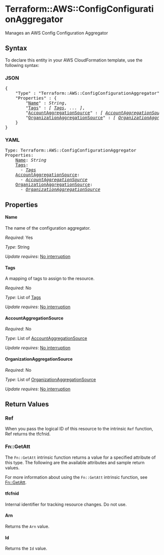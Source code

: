 # Terraform::AWS::ConfigConfigurationAggregator

Manages an AWS Config Configuration Aggregator

## Syntax

To declare this entity in your AWS CloudFormation template, use the following syntax:

### JSON

<pre>
{
    "Type" : "Terraform::AWS::ConfigConfigurationAggregator",
    "Properties" : {
        "<a href="#name" title="Name">Name</a>" : <i>String</i>,
        "<a href="#tags" title="Tags">Tags</a>" : <i>[ <a href="tags.md">Tags</a>, ... ]</i>,
        "<a href="#accountaggregationsource" title="AccountAggregationSource">AccountAggregationSource</a>" : <i>[ <a href="accountaggregationsource.md">AccountAggregationSource</a>, ... ]</i>,
        "<a href="#organizationaggregationsource" title="OrganizationAggregationSource">OrganizationAggregationSource</a>" : <i>[ <a href="organizationaggregationsource.md">OrganizationAggregationSource</a>, ... ]</i>
    }
}
</pre>

### YAML

<pre>
Type: Terraform::AWS::ConfigConfigurationAggregator
Properties:
    <a href="#name" title="Name">Name</a>: <i>String</i>
    <a href="#tags" title="Tags">Tags</a>: <i>
      - <a href="tags.md">Tags</a></i>
    <a href="#accountaggregationsource" title="AccountAggregationSource">AccountAggregationSource</a>: <i>
      - <a href="accountaggregationsource.md">AccountAggregationSource</a></i>
    <a href="#organizationaggregationsource" title="OrganizationAggregationSource">OrganizationAggregationSource</a>: <i>
      - <a href="organizationaggregationsource.md">OrganizationAggregationSource</a></i>
</pre>

## Properties

#### Name

The name of the configuration aggregator.

_Required_: Yes

_Type_: String

_Update requires_: [No interruption](https://docs.aws.amazon.com/AWSCloudFormation/latest/UserGuide/using-cfn-updating-stacks-update-behaviors.html#update-no-interrupt)

#### Tags

A mapping of tags to assign to the resource.

_Required_: No

_Type_: List of <a href="tags.md">Tags</a>

_Update requires_: [No interruption](https://docs.aws.amazon.com/AWSCloudFormation/latest/UserGuide/using-cfn-updating-stacks-update-behaviors.html#update-no-interrupt)

#### AccountAggregationSource

_Required_: No

_Type_: List of <a href="accountaggregationsource.md">AccountAggregationSource</a>

_Update requires_: [No interruption](https://docs.aws.amazon.com/AWSCloudFormation/latest/UserGuide/using-cfn-updating-stacks-update-behaviors.html#update-no-interrupt)

#### OrganizationAggregationSource

_Required_: No

_Type_: List of <a href="organizationaggregationsource.md">OrganizationAggregationSource</a>

_Update requires_: [No interruption](https://docs.aws.amazon.com/AWSCloudFormation/latest/UserGuide/using-cfn-updating-stacks-update-behaviors.html#update-no-interrupt)

## Return Values

### Ref

When you pass the logical ID of this resource to the intrinsic `Ref` function, Ref returns the tfcfnid.

### Fn::GetAtt

The `Fn::GetAtt` intrinsic function returns a value for a specified attribute of this type. The following are the available attributes and sample return values.

For more information about using the `Fn::GetAtt` intrinsic function, see [Fn::GetAtt](https://docs.aws.amazon.com/AWSCloudFormation/latest/UserGuide/intrinsic-function-reference-getatt.html).

#### tfcfnid

Internal identifier for tracking resource changes. Do not use.

#### Arn

Returns the <code>Arn</code> value.

#### Id

Returns the <code>Id</code> value.

